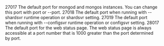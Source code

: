 27017	The default port for mongod and mongos instances. You can change this port with port or --port.
27018	The default port when running with --shardsvr runtime operation or shardsvr setting.
27019	The default port when running with --configsvr runtime operation or configsvr setting.
28017	The default port for the web status page. The web status page is always accessible at a port number that is 1000 greater than the port determined by port.
